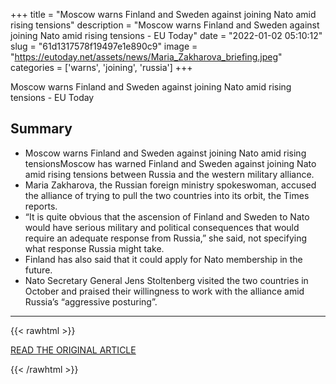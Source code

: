 +++
title = "​Moscow warns Finland and Sweden against joining Nato amid rising tensions"
description = "​Moscow warns Finland and Sweden against joining Nato amid rising tensions - EU Today"
date = "2022-01-02 05:10:12"
slug = "61d1317578f19497e1e890c9"
image = "https://eutoday.net/assets/news/Maria_Zakharova_briefing.jpeg"
categories = ['warns', 'joining', 'russia']
+++

​Moscow warns Finland and Sweden against joining Nato amid rising tensions - EU Today

## Summary

- ​Moscow warns Finland and Sweden against joining Nato amid rising tensionsMoscow has warned Finland and Sweden against joining Nato amid rising tensions between Russia and the western military alliance.
- Maria Zakharova, the Russian foreign ministry spokeswoman, accused the alliance of trying to pull the two countries into its orbit, the Times reports.
- “It is quite obvious that the ascension of Finland and Sweden to Nato would have serious military and political consequences that would require an adequate response from Russia,” she said, not specifying what response Russia might take.
- Finland has also said that it could apply for Nato membership in the future.
- Nato Secretary General Jens Stoltenberg visited the two countries in October and praised their willingness to work with the alliance amid Russia’s “aggressive posturing”.

---

{{< rawhtml >}}
  <p class="article-category">
    <a target="_blank" href="https://eutoday.net/news/security-defence/2021/moscow-warns-finland-and-sweden-against-joining-nato-amid-rising-tensions">READ THE ORIGINAL ARTICLE</a>
  </p>
{{< /rawhtml >}}
